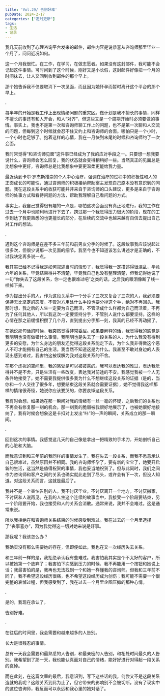 ```yaml
---
title: 'Vol.29/ 告别好难'
pubDate: 2024-2-17
categories: ["定时更新"]
tags:
- 生活
- 记录
---
```




我几天前收到了心理咨询平台发来的邮件，邮件内容是说恭喜从咨询师那里毕业一个月了，问问近况如何。

这一个月我很忙。在工作，在学习，在做志愿者。如果没有这封邮件，我可能不会记起这件事情。可时间到了这个时候，刚好又是小长假，这封邮件好像把一个月的时间抹去，让人又回到收到邮件的那个早上。

那个她告诉我不仅要取消下一次见面，而且因为她怀孕而暂时离开这个平台的那个早上。


.

每半年的开始是我工作上出现情绪问题的重灾区。做计划是我不擅长的事情，同样不擅长的事还有和人开会，和人“对齐”，但这些又是一个周期开始时必须要做的事情。事实上，我也不是第一次和咨询师聊工作上的问题，也不是第一次聊和人交流的问题，但每到这个时候就会忍不住又约上和咨询师的会面。哪怕只是一个小时，一个小时也足够了。抱着这样的心情，我在一月快到末尾的时候和咨询师约了一次会面。

我时常觉得“和咨询师见面”这件事已经成为了我的应对手段之一。只要想一想我要说什么，咨询师会怎么回复，我的状态就会变得稍稍好一些。当然真正的见面总是比想象中更好，咨询师总是比我想象中要更温柔更能给我力量。

最近读到卡尔·罗杰斯推崇的个人中心治疗，强调在治疗的过程中的积极性和人的正面成长的可能性，通过咨询师的积极接纳帮助案主发现自己原本没有意识到的问题。我在这段关系中的收获可能并非来自于咨询师的口头建议，更多是来自于咨询师的处事方式和看待问题的方法，帮助我理解自己看问题的方式。

事实上，我自己觉得很有趣的一点是，哪怕这次会面没有真正地进行，我的工作在过去一个月中也顺利地进行下去了。跨过那一个我觉得压力很大的阶段，现在的工作到达了我更熟悉的也更擅长的部分，在后续的交流中也越来越有自信去提出自己对工作的想法。

.

遇到这个咨询师是在差不多三年前和前男友分手的时候了。这段故事我应该说起过很多次，但很少说那一次见面的细节。我至今也不知道该怎么讲述才是正确的，不过我决定再多说一点。

我其实已经不记得我是如何叙述当时的情形了，我觉得我一定描述得很混乱，毕竟六年的关系，毕竟结束得并不清楚，毕竟我自己也没有整理清楚，但我记得她说了一句“你失去了这段关系，你一定也很难过吧”之类的话，之后我的眼泪像断了线一样掉下来。

作为提出分手的人，作为这段关系中一个分手了三次又复合了三次的人，我必须要保持无比坚定的态度，不管对方用处什么手段也要分掉这个手，绝对不再回头。我那时想，我之后的人生一定要为自己而活，不管活成什么样都为自己而活着，不再为了任何其他人，所以我这次一定要坚持分手，不管别人说什么都要坚持。这样的心情在那之前缓慢积攒了几个月，直到提出分手那一刻，我真的已经不再动摇了。

在她说那句话的时候，我突然觉得非常委屈。如果要解释的话，我觉得我的感觉是我明明也没有做错什么事情，我明明也是失去了一段关系的人，为什么我没有得到更多的安慰，为什么身边的朋友还觉得这段关系能走下去，为什么我非得做这个恶人不可才能拥有自己的生活。我当然不知道这是为什么。我甚至不敢对身边的人表现出感到难过，我害怕这被误解为我对这段关系的不舍。

在那个虚拟的空间里，我的感受是可以被披露的。我可以表达我的难过，表达我觉得并不是不舍，只是生活有一些改变，表达我对前途的不安。我感觉我被一个人无条件地接受了。她不需要我提供很多我为什么不想继续这段关系的证据（是的，当你和一个人交往了很多年，想要结束这段关系就会需要证据），她不觉得我这样那样的情绪很奇怪，她说你应该要哭的，你要哀悼这段关系。

我有时会想，如果她在那一瞬间对我的情绪有一丝一毫的怀疑，之后我们的关系也不再会有修复那一刻的机会。那一刻我的脆弱被我很好地展示了，也被她很好地接纳了。我有时候会想象这是卡扣对上发出“咔”的一声的瞬间，关系成立的那一瞬间。

.

回到这次的事情。我感觉这几天的自己像是拿出一把精致的手术刀，开始剖析自己的心脏和大脑。

而我意识到和三年前的我同样的事情发生了。我在失去一段关系，而我不愿意承认自己很难过，虽然原因并不相同。我的咨询师怀孕了，要有新的宝宝了，她要开启新的生活，这当然是值得祝贺的事情，我也妥当地祝贺了。但与此同时，我们之间作为咨询师和客户之间的关系也确实就此走到了尽头，或许会有下一次，但没人知道。对这段关系而言，这就是最后了。

我并不是一个害怕告别的人。我不讨厌毕业，不讨厌离开一个地方，不讨厌搬家，不讨厌和人说再见。在我的人生这个连续的故事当中，我接受一个阶段要结束，另一个阶段要开始，我也接受和人的关系会消散。通常来说，我并不会难过。这是通常来说。

所以我拒绝在和咨询师关系结束的时候感受到难过。我在过去的一个月里选择了“丧事喜办”，因为我觉得这一切对她来说是好事。

那我呢？我该怎么办？

我确实没有那么需要她的存在，但即便如此，我也在又一次经历失去关系。

和三年前一样的是，我拒绝承认我有些难过。我害怕我其实是个不太好的客户，所以被她第一个放弃了；我害怕下次感到压力的时候，我不再能用一个按钮和她说上话；我最害怕的是，我再也无法找到一个和她一样懂我的咨询师。但我和三年前不同了，我不希望这段经历很痛，也不希望这段经历成为创伤；我可能不需要一个很完整的哀悼过程，但我感受到了，我在过去一个月里企图压抑的那种心情。

.

是的，我现在承认了，

告别好难。

.

在往后的时间里，我会需要和越来越多的人告别。

长大是很残忍的事情。

总有一天我会需要和最熟悉的人告别，和最亲密的人告别，和相处时间最久的人告别。我希望到了那一天，我也能认真面对自己的情绪，能好好进行对得起一段关系的哀悼。

而在此刻，在这篇文章的最后，我意识到，写下这些话的我，何尝又不是这段关系造就的我呢？这段关系到此为止了，但它带来的影响别不会被切断。没有了现实中的这位咨询师，我反而可以永远和我心里的她对话了。







